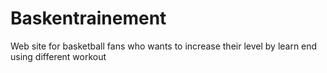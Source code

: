 # Baskentrainement
Web site for basketball fans who wants to increase their level by learn end using different workout 
